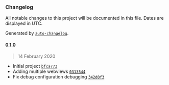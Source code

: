 ### Changelog

All notable changes to this project will be documented in this file. Dates are displayed in UTC.

Generated by [`auto-changelog`](https://github.com/CookPete/auto-changelog).

#### 0.1.0

> 14 February 2020

- Initial project [`bfca773`](https://jalissia.visualstudio.com/WebViewExample/_git/WebViewExample/commit/bfca773edb38d717e4ce5a366932ae0822fb09fa)
- Adding multiple webviews [`0313544`](https://jalissia.visualstudio.com/WebViewExample/_git/WebViewExample/commit/0313544a65cc5203a674bad88adb37c02be56fdf)
- Fix debug configuration debugging [`342d0f3`](https://jalissia.visualstudio.com/WebViewExample/_git/WebViewExample/commit/342d0f3c4d0d0483da281189c7a407741fb58ec3)
